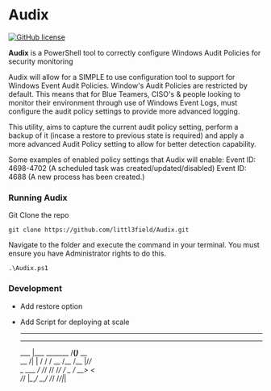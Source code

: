 # Audix

[![GitHub license](https://img.shields.io/github/license/Naereen/StrapDown.js.svg)](https://github.com/Naereen/StrapDown.js/blob/master/LICENSE)

**Audix** is a PowerShell tool to correctly configure Windows Audit Policies for security monitoring

Audix will allow for a SIMPLE to use configuration tool to support for Windows Event Audit Policies. Window's Audit Policies are restricted by default. This means that for Blue Teamers, CISO's & people looking to monitor their environment through use of Windows Event Logs, must configure the audit policy settings to provide more advanced logging. 

This utility, aims to capture the current audit policy setting, perform a backup of it (incase a restore to previous state is required) and apply a more advanced Audit Policy setting to allow for better detection capability. 

Some examples of enabled policy settings that Audix will enable:
Event ID: 4698-4702	(A scheduled task was created/updated/disabled)
Event ID: 4688	(A new process has been created.)

### Running Audix

Git Clone the repo
```
git clone https://github.com/littl3field/Audix.git
```
Navigate to the folder and execute the command in your terminal. You must ensure you have Administrator rights to do this.
```
.\Audix.ps1
```
### Development

- Add restore option
- Add Script for deploying at scale

    _______       _____________          
    _______       _____________          
    ___    |___  _______  /__(_)___  __  
    __  /| |  / / /  __  /__  /__  |/_/  
    _  ___ / /_/ // /_/ / _  / __>  <    
    /_/  |_\__,_/ \__,_/  /_/  /_/|_| 
